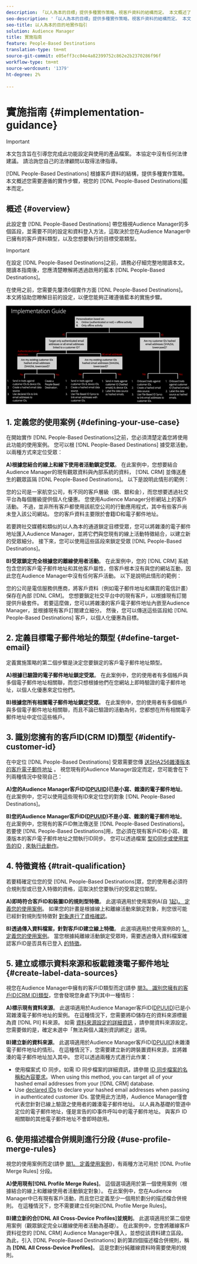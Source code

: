 ```yaml
---
description: 「以人為本的目標」提供多種實作策略，視客戶資料的結構而定。 本文概述了您在「以人為本的目標」上需要遵循的實作步驟，視您的藍本而定。
seo-description: '「以人為本的目標」提供多種實作策略，視客戶資料的結構而定。 本文概述了您在「以人為本的目標」上需要遵循的實作步驟，視您的藍本而定。  '
seo-title: 以人為本的目的地實作指引
solution: Audience Manager
title: 實施指南
feature: People-Based Destinations
translation-type: tm+mt
source-git-commit: e05eff3cc04e4a82399752c862e2b2370286f96f
workflow-type: tm+mt
source-wordcount: '1379'
ht-degree: 2%

---
```



# 實施指南 {#implementation-guidance}

>[!IMPORTANT]
>本文包含旨在引導您完成此功能設定與使用的產品檔案。 本協定中沒有任何法律建議。 請洽詢您自己的法律顧問以取得法律指導。

[!DNL People-Based Destinations] 根據客戶資料的結構，提供多種實作策略。 本文概述您需要遵循的實作步驟，視您的 [!DNL People-Based Destinations]藍本而定。

## 概述 {#overview}

此設定會 [!DNL People-Based Destinations] 帶您檢視Audience Manager的多個區段，並需要不同的設定和資料登入方法，這取決於您在Audience Manager中已擁有的客戶資料類型，以及您想要執行的目標受眾類型。

>[!IMPORTANT]
> 在設定 [!DNL People-Based Destinations]之前，請務必仔細完整地閱讀本文。 閱讀本指南後，您應清楚瞭解將透過啟用的藍本 [!DNL People-Based Destinations]。

在使用之前，您需要先釐清6個實作方面 [!DNL People-Based Destinations]。 本文將協助您瞭解目前的設定，以便您能夠正確遵循藍本的實施步驟。

![pbd實施](assets/pbd-implementation.png)

## 1. 定義您的使用案例 {#defining-your-use-case}

在開始實作 [!DNL People-Based Destinations]之前，您必須清楚定義您將使用此功能的使用案例。 您可以根 [!DNL People-Based Destinations] 據受眾活動，以兩種方式來定位受眾：

**A)根據您結合的線上和線下使用者活動鎖定受眾**。 在此案例中，您想要結合Audience Manager的現有觀眾資料與內部系統的資料， [!DNL CRM] 並傳送產生的觀眾區隔 [!DNL People-Based Destinations]。 以下是說明此情形的範例：

您的公司是一家航空公司，有不同的客戶層級（銅、銀和金），而您想要透過社交平台為每個層級提供個人化優惠。 您使用Audience Manager分析網站上的客戶活動。 不過，並非所有客戶都使用該航空公司的行動應用程式，其中有些客戶尚未登入該公司網站。 您的客戶資料主要限於會籍ID和電子郵件地址。

若要跨社交媒體和類似的以人為本的通道鎖定目標受眾，您可以將雜湊的電子郵件地址匯入Audience [](people-based-destinations-prerequisites.md) Manager，並將它們與您現有的線上活動特徵結合，以建立新的受眾細分。 接下來，您可以使用這些區段來鎖定受眾 [!DNL People-Based Destinations]。

**B)受眾鎖定完全根據您的離線使用者活動**。 在此案例中，您的 [!DNL CRM] 系統包含您的客戶電子郵件地址和其他客戶屬性，但客戶根本沒有與您的網站互動，因此您在Audience Manager中沒有任何客戶活動。 以下是說明此情形的範例：

您的公司是電信服務供應商，將客戶資料（例如電子郵件地址和購買的電信計畫）保存在內部 [!DNL CRM]。 您想要鎖定社交平台中的現有客戶，以根據現有訂閱提供升級套件。 若要這麼做，您可以將雜湊的客戶電子郵件地址內嵌至Audience Manager，並根據現有客戶訂閱建立細分。 然後，您可以傳送這些區段給 [!DNL People-Based Destinations] 客戶，以個人化優惠為目標。

## 2. 定義目標電子郵件地址的類型 {#define-target-email}

定義實施策略的第二個步驟是決定您要鎖定的客戶電子郵件地址類型。

**A)根據已驗證的電子郵件地址鎖定受眾**。 在此案例中，您的使用者有多個帳戶與多個電子郵件地址相關聯，而您只想根據他們在您網站上即時驗證的電子郵件地址，以個人化優惠來定位他們。

**B)根據您所有相關電子郵件地址鎖定受眾**。 在此案例中，您的使用者有多個帳戶與多個電子郵件地址相關聯，而且不論已驗證的活動為何，您都想在所有相關電子郵件地址中定位這些帳戶。

## 3. 識別您擁有的客戶ID(CRM ID)類型 {#identify-customer-id}

在中定位 [!DNL People-Based Destinations] 受眾需要您傳 [送SHA256雜湊版本的客戶電子郵件地址](people-based-destinations-prerequisites.md) 。 視您現有的Audience Manager設定而定，您可能會在下列兩種情況中發現自己：

**A)您的Audience Manager客戶ID([DPUUID](../../reference/ids-in-aam.md))已是小寫、雜湊的電子郵件地址**。 在此案例中，您可以使用這些現有ID來定位您的對象 [!DNL People-Based Destinations]。

**B)您的Audience Manager客戶ID([DPUUID](../../reference/ids-in-aam.md))不是小寫、雜湊的電子郵件地址**。 在此案例中，您現有的客戶ID無法傳送至 [!DNL People-Based Destinations]。 若要使 [!DNL People-Based Destinations]用，您必須在現有客戶ID和小寫、雜湊版本的客戶電子郵件地址之間執行ID同步。 您可以透過檔案 [型ID同步或使用宣告的ID](../../integration/sending-audience-data/batch-data-transfer-explained/id-sync-file-based.md) , [來執行此動作](../declared-ids.md)。

## 4. 特徵資格 {#trait-qualification}

若要精確定位您的受 [!DNL People-Based Destinations]眾，您的使用者必須符合規則型或已登入特徵的資格，這取決於您要執行的受眾定位類型。

**A)即時符合客戶ID和裝置ID的規則型特徵**。 此選項適用於使用案例A(自 [1起)。 定義您的使用案例](people-based-destinations-workflow.md#defining-your-use-case)。 如果您的計畫是根據線上和離線活動來鎖定對象，則您很可能已經針對規則型特徵對 [對象進行了資格確認](../traits/trait-and-segment-qualification-reference.md)。

**B)透過傳入資料檔案，針對客戶ID建立線上特徵**。 此選項適用於使用案例B的 [1。 定義您的使用案例](people-based-destinations-workflow.md#defining-your-use-case)。 當您根據純離線活動鎖定受眾時，需要透過傳入資料檔案確認客戶ID是否具有已登入 [的特徵](../../integration/sending-audience-data/batch-data-transfer-explained/inbound-file-contents.md)。

## 5. 建立或標示資料來源和板載雜湊電子郵件地址 {#create-label-data-sources}

視您在Audience Manager中擁有的客戶ID類型而定(請參 [閱3。 識別您擁有的客戶ID(CRM ID)類型](people-based-destinations-workflow.md#identify-customer-id)，您會發現您身處下列其中一種情形：

**A)標示現有資料來源**。 此選項適用於Audience Manager客戶ID([DPUUID](../../reference/ids-in-aam.md))已是小寫雜湊電子郵件地址的案例。 在這種情況下，您需要將ID儲存在的資料來源標籤為資 [!DNL PII] 料來源。 如需 [資料來源設定的詳細資訊](../datasources-list-and-settings.md) ，請參閱資料來源設定。 您需要做的是，確定未選中「無法與個人識別資訊綁定」選項。

**B)建立新的資料來源**。 此選項適用於Audience Manager客戶ID([DPUUID](../../reference/ids-in-aam.md))未雜湊電子郵件地址的情形。 在這種情況下，您需要建立新的跨裝置資料來源，並將雜湊的電子郵件地址加入其中。 您可以透過兩種方式進行此作業：

* 使用檔案式 ID 同步。如需 ID 同步檔案的詳細資訊，請參閱 [ID 同步檔案的名稱和內容要求](../../integration/sending-audience-data/batch-data-transfer-explained/id-sync-file-based.md)。When using this method, you can target all of your hashed email addresses from your [!DNL CRM] database.
* Use [declared IDs](../declared-ids.md) to declare your hashed email addresses when passing in authenticated customer IDs. 當使用此方法時，Audience Manager僅會代表您針對已線上驗證之使用者的雜湊電子郵件地址。 以人員為基礎的管道中定位的電子郵件地址，僅是宣告的ID事件呼叫中的電子郵件地址。 與客戶 ID 相關聯的其他電子郵件地址不會即時啟用。

## 6. 使用描述檔合併規則進行分段 {#use-profile-merge-rules}

視您的使用案例而定(請參 [閱1。 定義使用案例](people-based-destinations-workflow.md#defining-your-use-case))，有兩種方法可用於 [!DNL Profile Merge Rules] 分段。

**A)使用現有[!DNL Profile Merge Rules]**。 這個選項適用於第一個使用案例（根據結合的線上和離線使用者活動鎖定對象）。 在此案例中，您在Audience Manager中已有現有客戶活動，而且您已定義至少一個用於劃分的描述檔合併規則。 在這種情況下，您不需要建立任何新[!DNL Profile Merge Rules]。

**B)建立新的合[!DNL All Cross-Device Profiles]並規則**。 此選項適用於第二個使用案例（觀眾鎖定完全以離線使用者活動為基礎）。 在此案例中，您會將離線客戶資料從您的 [!DNL CRM] Audience Manager中匯入，並想從該資料建立區段。 為此，引入 [!DNL People-Based Destinations] 新的第四個描述檔合併規則，稱為 **[!DNL All Cross-Device Profiles]**。 這是您劃分純離線資料時需要使用的規則。
